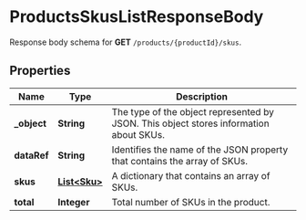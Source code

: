 

# ProductsSkusListResponseBody

Response body schema for **GET** `/products/{productId}/skus`.

## Properties

| Name | Type | Description |
|------------ | ------------- | ------------- |
|**_object** | **String** | The type of the object represented by JSON. This object stores information about SKUs. |
|**dataRef** | **String** | Identifies the name of the JSON property that contains the array of SKUs. |
|**skus** | [**List&lt;Sku&gt;**](Sku.md) | A dictionary that contains an array of SKUs. |
|**total** | **Integer** | Total number of SKUs in the product. |



